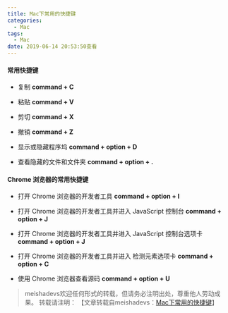 ```yaml
---
title: Mac下常用的快捷键
categories:
  - Mac
tags:
  - Mac
date: 2019-06-14 20:53:50查看
---
```


#### 常用快捷键

- 复制 **command + C**
- 粘贴 **command + V**
- 剪切  **command + X**
- 撤销 **command + Z**
- 显示或隐藏程序坞 **command + option + D**

- 查看隐藏的文件和文件夹 **command + option + .**

#### Chrome 浏览器的常用快捷键

- 打开 Chrome 浏览器的开发者工具 **command + option + I**

- 打开 Chrome 浏览器的开发者工具并进入 JavaScript 控制台 **command + option + J**

- 打开 Chrome 浏览器的开发者工具并进入 JavaScript 控制台选项卡 **command + option + J**

- 打开 Chrome 浏览器的开发者工具并进入 检测元素选项卡 **command + option + C**

- 使用 Chrome 浏览器查看源码 **command + option + U**

> meishadevs欢迎任何形式的转载，但请务必注明出处，尊重他人劳动成果。
转载请注明： 【文章转载自meishadevs：[Mac下常用的快捷键]()】